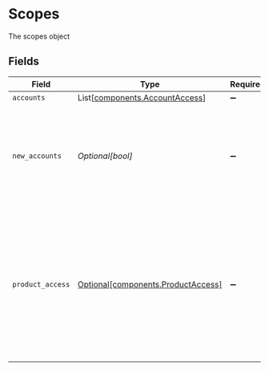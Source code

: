 # Scopes

The scopes object


## Fields

| Field                                                                                                                                   | Type                                                                                                                                    | Required                                                                                                                                | Description                                                                                                                             |
| --------------------------------------------------------------------------------------------------------------------------------------- | --------------------------------------------------------------------------------------------------------------------------------------- | --------------------------------------------------------------------------------------------------------------------------------------- | --------------------------------------------------------------------------------------------------------------------------------------- |
| `accounts`                                                                                                                              | List[[components.AccountAccess](../../models/shared/accountaccess.md)]                                                                  | :heavy_minus_sign:                                                                                                                      | N/A                                                                                                                                     |
| `new_accounts`                                                                                                                          | *Optional[bool]*                                                                                                                        | :heavy_minus_sign:                                                                                                                      | Allow access to newly opened accounts as they are opened. If unset, defaults to `true`.                                                 |
| `product_access`                                                                                                                        | [Optional[components.ProductAccess]](../../models/shared/productaccess.md)                                                              | :heavy_minus_sign:                                                                                                                      | The product access being requested. Used to or disallow product access across all accounts. If unset, defaults to all products allowed. |